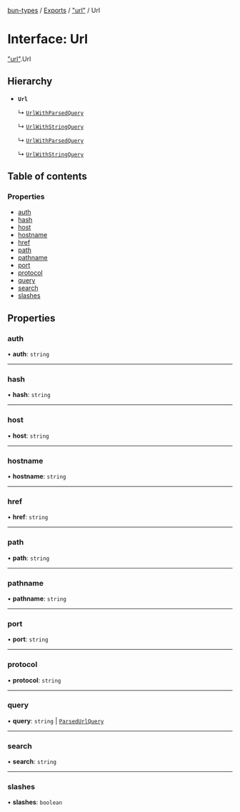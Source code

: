[bun-types](https://oven-sh.github.io/bun-types/README.md) / [Exports](https://oven-sh.github.io/bun-types/modules.md) / ["url"](https://oven-sh.github.io/bun-types/modules/url_.md) / Url

# Interface: Url

["url"](https://oven-sh.github.io/bun-types/modules/url_.md).Url

## Hierarchy

- **`Url`**

  ↳ [`UrlWithParsedQuery`](https://oven-sh.github.io/bun-types/interfaces/url_.UrlWithParsedQuery.md)

  ↳ [`UrlWithStringQuery`](https://oven-sh.github.io/bun-types/interfaces/url_.UrlWithStringQuery.md)

  ↳ [`UrlWithParsedQuery`](https://oven-sh.github.io/bun-types/interfaces/node_url_.UrlWithParsedQuery.md)

  ↳ [`UrlWithStringQuery`](https://oven-sh.github.io/bun-types/interfaces/node_url_.UrlWithStringQuery.md)

## Table of contents

### Properties

- [auth](https://oven-sh.github.io/bun-types/interfaces/url_.Url-1.md#auth)
- [hash](https://oven-sh.github.io/bun-types/interfaces/url_.Url-1.md#hash)
- [host](https://oven-sh.github.io/bun-types/interfaces/url_.Url-1.md#host)
- [hostname](https://oven-sh.github.io/bun-types/interfaces/url_.Url-1.md#hostname)
- [href](https://oven-sh.github.io/bun-types/interfaces/url_.Url-1.md#href)
- [path](https://oven-sh.github.io/bun-types/interfaces/url_.Url-1.md#path)
- [pathname](https://oven-sh.github.io/bun-types/interfaces/url_.Url-1.md#pathname)
- [port](https://oven-sh.github.io/bun-types/interfaces/url_.Url-1.md#port)
- [protocol](https://oven-sh.github.io/bun-types/interfaces/url_.Url-1.md#protocol)
- [query](https://oven-sh.github.io/bun-types/interfaces/url_.Url-1.md#query)
- [search](https://oven-sh.github.io/bun-types/interfaces/url_.Url-1.md#search)
- [slashes](https://oven-sh.github.io/bun-types/interfaces/url_.Url-1.md#slashes)

## Properties

### auth

• **auth**: `string`

___

### hash

• **hash**: `string`

___

### host

• **host**: `string`

___

### hostname

• **hostname**: `string`

___

### href

• **href**: `string`

___

### path

• **path**: `string`

___

### pathname

• **pathname**: `string`

___

### port

• **port**: `string`

___

### protocol

• **protocol**: `string`

___

### query

• **query**: `string` \| [`ParsedUrlQuery`](https://oven-sh.github.io/bun-types/interfaces/querystring_.ParsedUrlQuery.md)

___

### search

• **search**: `string`

___

### slashes

• **slashes**: `boolean`

